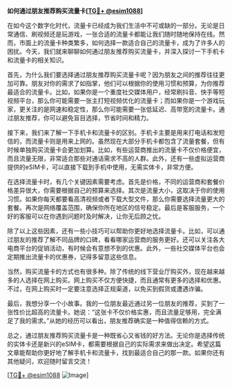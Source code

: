 **如何通过朋友推荐购买流量卡[[TG💪+ @esim1088](https://t.me/s/esim1088)]**

在如今这个数字化时代，流量卡已经成为我们生活中不可或缺的一部分。无论是日常通信、刷视频还是玩游戏，一张合适的流量卡都能让我们随时随地保持在线。然而，市面上的流量卡种类繁多，如何选择一款适合自己的流量卡，成为了许多人的困扰。今天，我们就来聊聊如何通过朋友推荐购买流量卡，并深入探讨一下手机卡和流量卡的相关知识。

首先，为什么我们要选择通过朋友推荐购买流量卡呢？因为朋友之间的推荐往往更加可靠。朋友对你的需求了如指掌，他们可以根据你的使用习惯和预算，为你推荐最适合的流量卡。比如，如果你是一个重度社交媒体用户，经常刷抖音、快手等短视频平台，那么你可能需要一张主打短视频优化的流量卡；而如果你是一个游戏玩家，更关注的是网速和稳定性，那么你可能需要一张低延迟、高带宽的流量卡。通过朋友推荐，你可以避免盲目选择，节省时间和精力。

接下来，我们来了解一下手机卡和流量卡的区别。手机卡主要是用来打电话和发短信的，而流量卡则是用来上网的。虽然现在大部分手机卡都包含了流量套餐，但有时候单独购买流量卡会更加划算。比如，有些运营商推出的流量卡不仅价格便宜，而且流量无限，非常适合那些对通话需求不高的人群。此外，还有一些虚拟运营商提供的eSIM卡，可以直接下载到手机中使用，无需实体卡，非常方便。

在选择流量卡时，有几个关键因素需要考虑。首先是价格，不同的运营商和套餐价格差异很大，你需要根据自己的预算来选择。其次是流量大小，这取决于你的使用习惯。如果你每天都要看高清视频或者下载大型文件，那么你需要选择流量更大的套餐。再次是网络覆盖范围，确保你所在地区的信号稳定。最后是客服服务，一个好的客服可以在你遇到问题时及时解决，让你无后顾之忧。

除了以上这些因素，还有一些小技巧可以帮助你更好地选择流量卡。比如，可以通过朋友的推荐了解不同品牌的口碑，看看哪家运营商的服务更好。还可以关注各大电商平台的促销活动，有时候会有意想不到的优惠。此外，一些社交媒体平台也会定期推出流量卡的优惠券，记得多留意这些信息。

当然，购买流量卡的方式也有很多种。除了传统的线下营业厅购买外，现在越来越多的人选择在网上购买。网上购买不仅方便快捷，而且通常有更多的选择和优惠。不过，在网上购买时一定要注意选择正规渠道，以免买到假货或遭遇诈骗。

最后，我想分享一个小故事。我的一位朋友最近通过另一位朋友的推荐，买到了一张性价比超高的流量卡。她说：“这张卡不仅价格实惠，而且流量足够用，完全满足了我的需求。”从她的经历可以看出，朋友推荐确实是一种值得信赖的方式。

总之，通过朋友推荐购买流量卡是一种既省心又省钱的好方法。无论你是选择传统的实体卡还是新兴的eSIM卡，都需要根据自己的实际需求来做出决定。希望这篇文章能帮助你更好地了解手机卡和流量卡，找到最适合自己的那一款。如果你还有其他疑问，欢迎随时留言交流！

[[TG💪+ @esim1088](https://t.me/s/esim1088) ![Image](https://i.postimg.cc/4NQfJmqS/Snipaste-2025-05-13-00-14-12.png)]